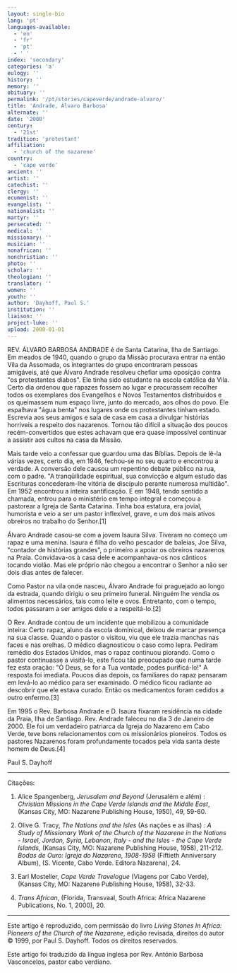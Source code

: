 ```yaml
---
layout: single-bio
lang: 'pt'
languages-available:
  - 'en'
  - 'fr'
  - 'pt'
  - ' '
index: 'secondary'
categories: 'a'
eulogy: ''
history: ''
memory: ''
obituary: ''
permalink: '/pt/stories/capeverde/andrade-alvaro/'
title: 'Andrade, Álvaro Barbosa'
alternate: ''
date: '2000'
century:
  - '21st'
tradition: 'protestant'
affiliation:
  - 'church of the nazarene'
country:
  - 'cape verde'
ancient: ''
artist: ''
catechist: ''
clergy: ''
ecumenist: ''
evangelist: ''
nationalist: ''
martyr: ''
persecuted: ''
medical: ''
missionary: ''
musician: ''
nonafrican: ''
nonchristian: ''
photo: ''
scholar: ''
theologian: ''
translator: ''
women: ''
youth: ''
author: 'Dayhoff, Paul S.'
institution: ''
liaison: ''
project-luke: ''
upload: 2000-01-01
---
```



REV. ÁLVARO BARBOSA ANDRADE é de Santa Catarina, Ilha de Santiago. Em meados de 1940, quando o grupo da Missão procurava entrar na então Vila da Assomada, os integrantes do grupo encontraram pessoas amigáveis, até que Álvaro Andrade resolveu chefiar uma oposição contra "os protestantes diabos". Ele tinha sido estudante na escola católica da Vila. Certo dia ordenou que rapazes fossem ao lugar e procurassem recolher todos os exemplares dos Evangelhos e Novos Testamentos distribuídos e os queimassem num espaço livre, junto do mercado, aos olhos do povo. Ele espalhava "água benta" nos lugares onde os protestantes tinham estado. Escrevia aos seus amigos e saía de casa em casa a divulgar histórias horríveis a respeito dos nazarenos. Tornou tão difícil a situação dos poucos recém-convertidos que estes achavam que era quase impossível continuar a assistir aos cultos na casa da Missão.

Mais tarde veio a confessar que guardou uma das Bíblias. Depois de lê-la várias vezes, certo dia, em 1946, fechou-se no seu quarto e encontrou a verdade. A conversão dele causou um repentino debate público na rua, com o padre. "A tranqüilidade espiritual, sua convicção e algum estudo das Escrituras concederam-lhe vitória de discípulo perante numerosa multidão". Em 1952 encontrou a inteira santificação. E em 1948, tendo sentido a chamada, entrou para o ministério em tempo integral e começou a pastorear a Igreja de Santa Catarina. Tinha boa estatura, era jovial, humorista e veio a ser um pastor inflexível, grave, e um dos mais ativos obreiros no trabalho do Senhor.[1]

Álvaro Andrade casou-se com a jovem Isaura Silva. Tiveram no começo um rapaz e uma menina. Isaura é filha do velho pescador de baleias, Joe Silva, "contador de histórias grandes", o primeiro a apoiar os obreiros nazarenos na Praia. Convidava-os à casa dele e acompanhava-os nos cânticos tocando violão. Mas ele próprio não chegou a encontrar o Senhor a não ser dois dias antes de falecer.

Como Pastor na vila onde nasceu, Álvaro Andrade foi praguejado ao longo da estrada, quando dirigiu o seu primeiro funeral. Ninguém lhe vendia os alimentos necessários, tais como leite e ovos. Entretanto, com o tempo, todos passaram a ser amigos dele e a respeitá-lo.[2]

O Rev. Andrade contou de um incidente que mobilizou a comunidade inteira: Certo rapaz, aluno da escola dominical, deixou de marcar presença na sua classe. Quando o pastor o visitou, viu que ele trazia manchas nas faces e nas orelhas. O médico diagnosticou o caso como lepra. Pediram remédio dos Estados Unidos, mas o rapaz continuou piorando. Como o pastor continuasse a visitá-lo, este ficou tão preocupado que numa tarde fez esta oração: "Ó Deus, se for a Tua vontade, podes purificá-lo!" A resposta foi imediata. Poucos dias depois, os familiares do rapaz pensaram em levá-lo ao médico para ser examinado. O médico ficou radiante ao descobrir que ele estava curado. Então os medicamentos foram cedidos a outro enfermo.[3]

Em 1995 o Rev. Barbosa Andrade e D. Isaura fixaram residência na cidade da Praia, Ilha de Santiago. Rev. Andrade faleceu no dia 3 de Janeiro de 2000. Ele foi um verdadeiro patriarca da Igreja do Nazareno em Cabo Verde, teve bons relacionamentos com os missionários pioneiros. Todos os pastores Nazarenos foram profundamente tocados pela vida santa deste homem de Deus.[4]

Paul S. Dayhoff

---

Citações:

1. Alice Spangenberg, *Jerusalem and Beyond* (Jerusalém e além) : *Christian Missions in the Cape Verde Islands and the Middle East*, (Kansas City, MO: Nazarene Publishing House, 1950), 49, 59-60.

2. Olive G. Tracy, *The Nations and the Isles* (As nações e as ilhas) *: A Study of Missionary Work of the Church of the Nazarene in the Nations - Israel, Jordan, Syria, Lebanon, Italy - and the Isles - the Cape Verde Islands*, (Kansas City, MO: Nazarene Publishing House, 1958), 211-212. *Bodas de Ouro: Igreja do Nazareno, 1908-1958* (Fiftieth Anniversary Album), (S. Vicente, Cabo Verde. Editora Nazarena), 24.

3. Earl Mosteller, *Cape Verde Travelogue* (Viagens por Cabo Verde), (Kansas City, MO: Nazarene Publishing House, 1958), 32-33.

4. *Trans African*, (Florida, Transvaal, South Africa: Africa Nazarene Publications, No. 1, 2000), 20.

---

Este artigo é reproduzido, com permissão do livro *Living Stones In Africa: Pioneers of the Church of the Nazarene*, edição revisada, direitos do autor © 1999, por Paul S. Dayhoff.  Todos os direitos reservados.

Este artigo foi traduzido da língua inglesa por Rev. António Barbosa Vasconcelos, pastor cabo verdiano.